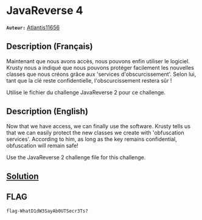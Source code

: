# JavaReverse 4
**`Auteur:`** [Atlantis11656](https://github.com/MassinissaDjellouli)

## Description (Français)
Maintenant que nous avons accès, nous pouvons enfin utiliser le logiciel. Krusty nous a indiqué que nous pouvons protéger facilement les nouvelles classes que nous créons grâce aux 'services d'obscurcissement'. Selon lui, tant que la clé reste confidentielle, l'obscurcissement restera sûr !

Utilise le fichier du challenge JavaReverse 2 pour ce challenge.

## Description (English)
Now that we have access, we can finally use the software. Krusty tells us that we can easily protect the new classes we create with 'obfuscation services'. According to him, as long as the key remains confidential, obfuscation will remain safe!

Use the JavaReverse 2 challenge file for this challenge.
## [Solution](./Solution/WRITEUP.MD)
## FLAG
`flag-WhatD1dW3SayAb0UTSecr3Ts?`